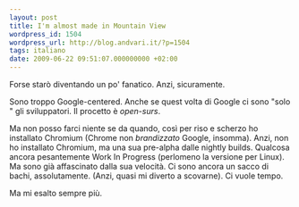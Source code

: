 ```yaml
---
layout: post
title: I'm almost made in Mountain View
wordpress_id: 1504
wordpress_url: http://blog.andvari.it/?p=1504
tags: italiano
date: 2009-06-22 09:51:07.000000000 +02:00
---
```

Forse starò diventando un po' fanatico. Anzi, sicuramente.

Sono troppo Google-centered. Anche se quest volta di Google ci sono "solo " gli sviluppatori. Il procetto è <em>open-surs</em>.

Ma non posso farci niente se da quando, così per riso e scherzo ho installato Chromium (Chrome non <em>brandizzato</em> Google, insomma). Anzi, non ho installato Chromium, ma una sua pre-alpha dalle nightly builds. Qualcosa ancora pesantemente Work In Progress (perlomeno la versione per Linux). Ma sono già affascinato dalla sua velocità. Ci sono ancora un sacco di bachi, assolutamente. (Anzi, quasi mi diverto a scovarne). Ci vuole tempo.

Ma mi esalto sempre più.
